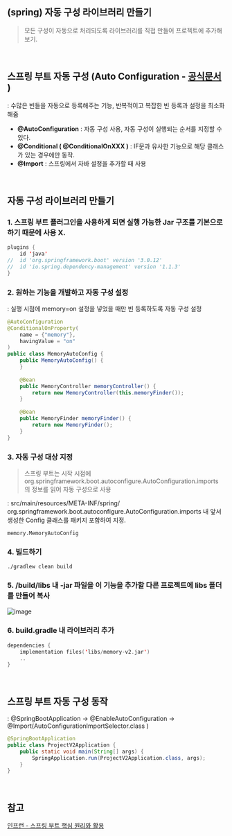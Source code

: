 ## (spring) 자동 구성 라이브러리 만들기 
> 모든 구성이 자동으로 처리되도록 라이브러리를 직접 만들어 프로젝트에 추가해보기.

<br>

## 스프링 부트 자동 구성 (Auto Configuration - [공식문서](https://docs.spring.io/spring-boot/docs/current/reference/html/auto-configuration-classes.html) )
: 수많은 빈들을 자동으로 등록해주는 기능, 반복적이고 복잡한 빈 등록과 설정을 최소화해줌
- <b>@AutoConfiguration</b> : 자동 구성 사용, 자동 구성이 실행되는 순서를 지정할 수 있다.
- <b>@Conditional  ( @ConditionalOnXXX )</b> : IF문과 유사한 기능으로 해당 클래스가 있는 경우에만 동작.
- <b>@Import</b> : 스프링에서 자바 설정을 추가할 때 사용

<br>

## 자동 구성 라이브러리 만들기
### 1. 스프링 부트 플러그인을 사용하게 되면 실행 가능한 Jar 구조를 기본으로 하기 때문에 사용 X. 
```kotlin
plugins {  
    id 'java'  
//  id 'org.springframework.boot' version '3.0.12'  
//  id 'io.spring.dependency-management' version '1.1.3'  
}
```

### 2. 원하는 기능을 개발하고 자동 구성 설정
: 실행 시점에 memory=on 설정을 넣었을 때만 빈 등록하도록 자동 구성 설정
```java
@AutoConfiguration  
@ConditionalOnProperty(  
    name = {"memory"},  
    havingValue = "on"  
)  
public class MemoryAutoConfig {  
    public MemoryAutoConfig() {  
    }  
  
    @Bean  
    public MemoryController memoryController() {  
        return new MemoryController(this.memoryFinder());  
    }  
  
    @Bean  
    public MemoryFinder memoryFinder() {  
        return new MemoryFinder();  
    }  
}
```

### 3. 자동 구성 대상 지정
> 스프링 부트는 시작 시점에 org.springframework.boot.autoconfigure.AutoConfiguration.imports 의 정보를 읽어 자동 구성으로 사용 <br>

: src/main/resources/META-INF/spring/ org.springframework.boot.autoconfigure.AutoConfiguration.imports 내 앞서 생성한 Config 클래스를 패키지 포함하여 지정.
```text
memory.MemoryAutoConfig
```

### 4. 빌드하기
```shell
./gradlew clean build
```

### 5. /build/libs 내 -jar 파일을 이 기능을 추가할 다른 프로젝트에 libs 폴더를 만들어 복사
![image](https://github.com/team-archivist/archivist-backend/assets/79985588/2d137d33-c3b4-4c17-b81e-149361300a70)

### 6. build.gradle 내 라이브러리 추가
```kotlin
dependencies {  
    implementation files('libs/memory-v2.jar')
    ..
}
```

<br>

## 스프링 부트 자동 구성 동작
: @SpringBootApplication → @EnableAutoConfiguration → @Import(AutoConfigurationImportSelector.class )
```java
@SpringBootApplication  
public class ProjectV2Application {  
    public static void main(String[] args) {  
        SpringApplication.run(ProjectV2Application.class, args);  
    }  
}
```

<br>

## 참고 
[인프런 - 스프링 부트 핵심 원리와 활용](https://inf.run/7VBBx) 